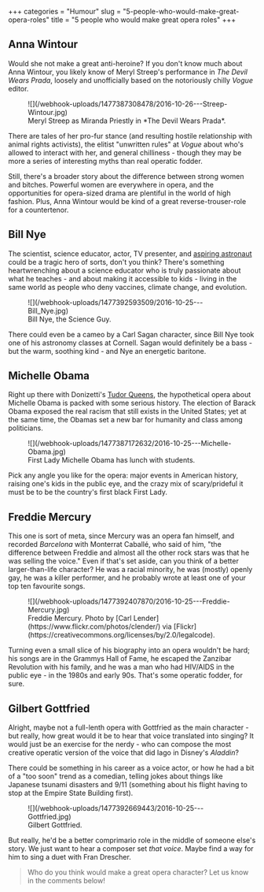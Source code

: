 +++
categories = "Humour"
slug = "5-people-who-would-make-great-opera-roles"
title = "5 people who would make great opera roles"
+++

## Anna Wintour

Would she not make a great anti-heroine? If you don't know much about Anna Wintour, you likely know of Meryl Streep's performance in *The Devil Wears Prada*, loosely and unofficially based on the notoriously chilly *Vogue* editor. 

<figure data-type="image">
![](/webhook-uploads/1477387308478/2016-10-26---Streep-Wintour.jpg)
<figcaption>Meryl Streep as Miranda Priestly in *The Devil Wears Prada*.</figcaption>
</figure>

There are tales of her pro-fur stance (and resulting hostile relationship with animal rights activists), the elitist "unwritten rules" at *Vogue* about who's allowed to interact with her, and general chilliness - though they may be more a series of interesting myths than real operatic fodder. 

Still, there's a broader story about the difference between strong women and bitches. Powerful women are everywhere in opera, and the opportunities for opera-sized drama are plentiful in the world of high fashion. Plus, Anna Wintour would be kind of a great reverse-trouser-role for a countertenor.

## Bill Nye

The scientist, science educator, actor, TV presenter, and [aspiring astronaut](https://en.wikipedia.org/wiki/Bill_Nye#Career) could be a tragic hero of sorts, don't you think? There's something heartwrenching about a science educator who is truly passionate about what he teaches - and about making it accessible to kids - living in the same world as people who deny vaccines, climate change, and evolution. 

<figure data-type="image">
![](/webhook-uploads/1477392593509/2016-10-25---Bill_Nye.jpg)
<figcaption>Bill Nye, the Science Guy.</figcaption>
</figure>

There could even be a cameo by a Carl Sagan character, since Bill Nye took one of his astronomy classes at Cornell. Sagan would definitely be a bass - but the warm, soothing kind - and Nye an energetic baritone.

## Michelle Obama

Right up there with Donizetti's [Tudor Queens](http://www.nytimes.com/2013/09/18/arts/music/3-tudor-queens-each-with-her-own-unhappy-ending.html), the hypothetical opera about Michelle Obama is packed with some serious history. The election of Barack Obama exposed the real racism that still exists in the United States; yet at the same time, the Obamas set a new bar for humanity and class among politicians. 

<figure data-type="image">
![](/webhook-uploads/1477387172632/2016-10-25---Michelle-Obama.jpg)<figcaption>First Lady Michelle Obama has lunch with students.</figcaption>
</figure>

Pick any angle you like for the opera: major events in American history, raising one's kids in the public eye, and the crazy mix of scary/prideful it must be to be the country's first black First Lady.

## Freddie Mercury

This one is sort of meta, since Mercury was an opera fan himself, and recorded *Barcelona* with Monterrat Caballé, who said of him, "the difference between Freddie and almost all the other rock stars was that he was selling the voice." Even if that's set aside, can you think of a better larger-than-life character? He was a racial minority, he was (mostly) openly gay, he was a killer performer, and he probably wrote at least one of your top ten favourite songs. 

<figure data-type="image">
![](/webhook-uploads/1477392407870/2016-10-25---Freddie-Mercury.jpg)<figcaption>Freddie Mercury. Photo by [Carl Lender](https://www.flickr.com/photos/clender/) via [Flickr](https://creativecommons.org/licenses/by/2.0/legalcode).</figcaption>
</figure>

Turning even a small slice of his biography into an opera wouldn't be hard; his songs are in the Grammys Hall of Fame, he escaped the Zanzibar Revolution with his family, and he was a man who had HIV/AIDS in the public eye - in the 1980s and early 90s. That's some operatic fodder, for sure.

## Gilbert Gottfried

Alright, maybe not a full-lenth opera with Gottfried as the main character - but really, how great would it be to hear that voice translated into singing? It would just be an exercise for the nerdy - who can compose the most creative operatic version of the voice that did Iago in Disney's *Aladdin*?

There could be something in his career as a voice actor, or how he had a bit of a "too soon" trend as a comedian, telling jokes about things like Japanese tsunami disasters and 9/11 (something about his flight having to stop at the Empire State Building first).

<figure data-type="image">![](/webhook-uploads/1477392669443/2016-10-25---Gottfried.jpg)
<figcaption>Gilbert Gottfried.</figcaption>
</figure>

But really, he'd be a better comprimario role in the middle of someone else's story. We just want to hear a composer set *that voice*. Maybe find a way for him to sing a duet with Fran Drescher.

>Who do you think would make a great opera character? Let us know in the comments below!
